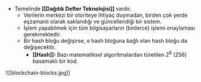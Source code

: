 - Temelinde **[[Dağıtık Defter Teknolojisi]]** vardır.
	- Verilerin merkezi bir otoriteye ihtiyaç duymadan, birden çok yerde eşzamanlı olarak saklandığı ve güncellendiği bir sistem.
	- İşlem yapabilmek için tüm bilgisayarların (binlerce) işlemi onaylaması gerekmektedir.
	- Bir hash bloğu değişirse, o hash bloğuna bağlı olan hash bloğu da değişecektir.
		- **[[Hash]]:** Bazı matematiksel algoritmalardan türetilen $2^8$ (256) basamaklı bir kod.

![[blockchain-blocks.jpg]]
